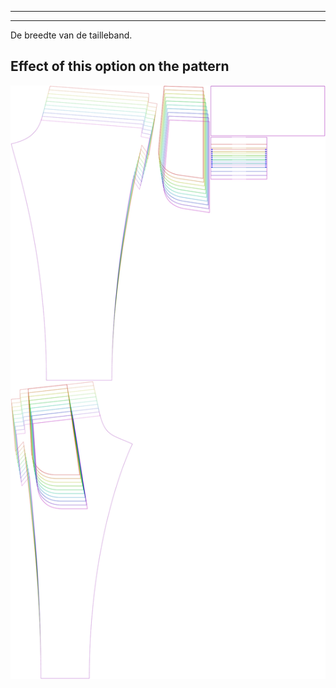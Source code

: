 - - -
- - -
De breedte van de tailleband.


## Effect of this option on the pattern
![This image shows the effect of this option by superimposing several variants that have a different value for this option](paco_waistbandwidth_sample.svg "Effect of this option on the pattern")